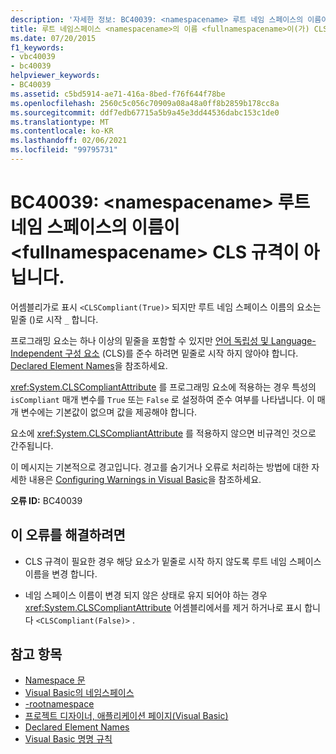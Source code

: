 ```yaml
---
description: '자세한 정보: BC40039: <namespacename> 루트 네임 스페이스의 이름이 <fullnamespacename> CLS 규격이 아님'
title: 루트 네임스페이스 <namespacename>의 이름 <fullnamespacename>이(가) CLS 규격이 아닙니다.
ms.date: 07/20/2015
f1_keywords:
- vbc40039
- bc40039
helpviewer_keywords:
- BC40039
ms.assetid: c5bd5914-ae71-416a-8bed-f76f644f78be
ms.openlocfilehash: 2560c5c056c70909a08a48a0ff8b2859b178cc8a
ms.sourcegitcommit: ddf7edb67715a5b9a45e3dd44536dabc153c1de0
ms.translationtype: MT
ms.contentlocale: ko-KR
ms.lasthandoff: 02/06/2021
ms.locfileid: "99795731"
---
```

# <a name="bc40039-name-namespacename-in-the-root-namespace-fullnamespacename-is-not-cls-compliant"></a>BC40039: \<namespacename> 루트 네임 스페이스의 이름이 \<fullnamespacename> CLS 규격이 아닙니다.

어셈블리가로 표시 `<CLSCompliant(True)>` 되지만 루트 네임 스페이스 이름의 요소는 밑줄 ()로 시작 `_` 합니다.

 프로그래밍 요소는 하나 이상의 밑줄을 포함할 수 있지만 [언어 독립성 및 Language-Independent 구성 요소](../../../standard/language-independence-and-language-independent-components.md) (CLS)를 준수 하려면 밑줄로 시작 하지 않아야 합니다. [Declared Element Names](../../programming-guide/language-features/declared-elements/declared-element-names.md)을 참조하세요.

 <xref:System.CLSCompliantAttribute> 를 프로그래밍 요소에 적용하는 경우 특성의 `isCompliant` 매개 변수를 `True` 또는 `False` 로 설정하여 준수 여부를 나타냅니다. 이 매개 변수에는 기본값이 없으며 값을 제공해야 합니다.

 요소에 <xref:System.CLSCompliantAttribute> 를 적용하지 않으면 비규격인 것으로 간주됩니다.

 이 메시지는 기본적으로 경고입니다. 경고를 숨기거나 오류로 처리하는 방법에 대한 자세한 내용은 [Configuring Warnings in Visual Basic](/visualstudio/ide/configuring-warnings-in-visual-basic)을 참조하세요.

 **오류 ID:** BC40039

## <a name="to-correct-this-error"></a>이 오류를 해결하려면

- CLS 규격이 필요한 경우 해당 요소가 밑줄로 시작 하지 않도록 루트 네임 스페이스 이름을 변경 합니다.

- 네임 스페이스 이름이 변경 되지 않은 상태로 유지 되어야 하는 경우 <xref:System.CLSCompliantAttribute> 어셈블리에서를 제거 하거나로 표시 합니다 `<CLSCompliant(False)>` .

## <a name="see-also"></a>참고 항목

- [Namespace 문](../statements/namespace-statement.md)
- [Visual Basic의 네임스페이스](../../programming-guide/program-structure/namespaces.md)
- [-rootnamespace](../../reference/command-line-compiler/rootnamespace.md)
- [프로젝트 디자이너, 애플리케이션 페이지(Visual Basic)](/visualstudio/ide/reference/application-page-project-designer-visual-basic)
- [Declared Element Names](../../programming-guide/language-features/declared-elements/declared-element-names.md)
- [Visual Basic 명명 규칙](../../programming-guide/program-structure/naming-conventions.md)
